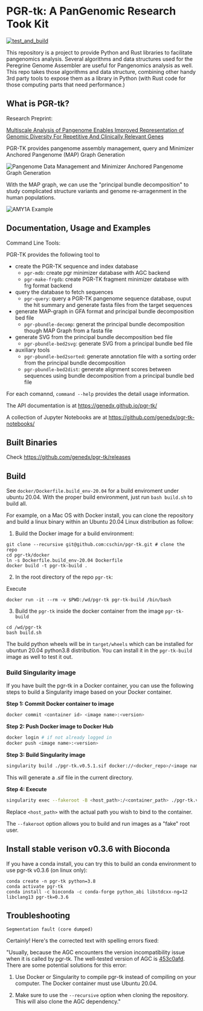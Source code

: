 # PGR-tk: A PanGenomic Research Took Kit

[![test_and_build](https://github.com/genedx/pgr-tk/actions/workflows/test_and_build.yml/badge.svg)](https://github.com/cschin/genedx/actions/workflows/test_and_build.yml)

This repository is a project to provide Python and Rust libraries to facilitate pangenomics analysis. Several algorithms and data structures used for the Peregrine Genome Assembler are useful for Pangenomics analysis as well. This repo takes those algorithms and data structure, combining other handy 3rd party tools to expose them as a library in Python (with Rust code for those computing parts that need performance.) 

## What is PGR-tk?

Research Preprint: 

[Multiscale Analysis of Pangenome Enables Improved Representation of Genomic Diversity For Repetitive And Clinically Relevant Genes](https://www.biorxiv.org/content/10.1101/2022.08.05.502980v2)

PGR-TK provides pangenome assembly management, query and Minimizer Anchored Pangenome (MAP) Graph Generation

![Pangenome Data Management and Minimizer Anchored Pangenome Graph Generation](/images/PGR_TK_Sketch_MAPG_construction.png)

With the MAP graph, we can use the "principal bundle decomposition" to study complicated structure variants and genome re-arragenment in the human populations.

![AMY1A Example](/images/AMY1A_example.png)


## Documentation, Usage and Examples

Command Line Tools:

PGR-TK provides the following tool to 

- create the PGR-TK sequence and index database
	-  `pgr-mdb`: create pgr minimizer database with AGC backend
	-  `pgr-make-frgdb`: create PGR-TK fragment minimizer database with frg format backend
- query the database to fetch sequences
	- `pgr-query`: query a PGR-TK pangenome sequence database, ouput the hit summary and generate fasta files from the target sequences
- generate MAP-graph in GFA format and principal bundle decomposition bed file
	- `pgr-pbundle-decomp`: generat the principal bundle decomposition though MAP Graph from a fasta file
- generate SVG from the principal bundle decomposition bed file
	- `pgr-pbundle-bed2svg`: generate SVG from a principal bundle bed file
- auxiliary tools
	- `pgr-pbundle-bed2sorted`: generate annotation file with a sorting order from the principal bundle decomposition
	- `pgr-pbundle-bed2dist`: generate alignment scores between sequences using bundle decomposition from a principal bundle bed file

For each comannd, `command --help` provides the detail usage information. 

The API documentation is at https://genedx.github.io/pgr-tk/

A collection of Jupyter Notebooks are at https://github.com/genedx/pgr-tk-notebooks/

## Built Binaries

Check https://github.com/genedx/pgr-tk/releases


## Build

See `docker/Dockerfile.build_env-20.04` for a build enviroment under ubuntu 20.04.
With the proper build environment, just run `bash build.sh` to build all.

For example, on a Mac OS with Docker install, you can clone the repository and build a linux binary
within an Ubuntu 20.04 Linux distribution as follow:

1. Build the Docker image for a build environment:

```
git clone --recursive git@github.com:cschin/pgr-tk.git # clone the repo
cd pgr-tk/docker
ln -s Dockerfile.build_env-20.04 Dockerfile
docker build -t pgr-tk-build .
```

2. In the root directory of the repo `pgr-tk`:

Execute 
```
docker run -it --rm -v $PWD:/wd/pgr-tk pgr-tk-build /bin/bash 
```

3. Build the `pgr-tk` inside the docker container from the image `pgr-tk-build`

```
cd /wd/pgr-tk
bash build.sh
```

The build python wheels will be in `target/wheels` which can be installed for ubuntun 20.04 python3.8 distribution. You can install it in the `pgr-tk-build` image as well to test it out.


### Build Singularity image

If you have built the pgr-tk in a Docker container, you can use the following steps to build a Singularity image based on your Docker container.

**Step 1: Commit Docker container to image**

```bash
docker commit <container id> <image name>:<version>
```

**Step 2: Push Docker image to Docker Hub**

```bash
docker login # if not already logged in
docker push <image name>:<version>
```

**Step 3: Build Singularity image**

```bash
singularity build ./pgr-tk.v0.5.1.sif docker://<docker_repo>/<image name>:<version>
```

This will generate a .sif file in the current directory.

**Step 4: Execute**

```bash
singularity exec --fakeroot -B <host_path>:/<container_path> ./pgr-tk.v0.5.1.sif pgr-mdb test.input test_idx
```

Replace `<host_path>` with the actual path you wish to bind to the container.

The `--fakeroot` option allows you to build and run images as a "fake" root user.

## Install stable verison v0.3.6 with Bioconda

If you have a conda install, you can try this to build an conda environment to use pgr-tk v0.3.6 (on linux only):

```
conda create -n pgr-tk python=3.8
conda activate pgr-tk
conda install -c bioconda -c conda-forge python_abi libstdcxx-ng=12 libclang13 pgr-tk=0.3.6
```

## Troubleshooting

`Segmentation fault (core dumped)`

Certainly! Here's the corrected text with spelling errors fixed:

"Usually, because the AGC encounters the version incompatibility issue when it is called by pgr-tk. The well-tested version of AGC is [453c0afd](https://github.com/cschin/agc/tree/453c0afdc54b4aa00fa8e97a63f196931fdb81c4). There are some potential solutions for this error:

1. Use Docker or Singularity to compile pgr-tk instead of compiling on your computer. The Docker container must use Ubuntu 20.04.

2. Make sure to use the `--recursive` option when cloning the repository. This will also clone the AGC dependency."



